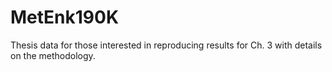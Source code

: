 MetEnk190K
==========

Thesis data for those interested in reproducing results for Ch. 3 with details on the methodology.
